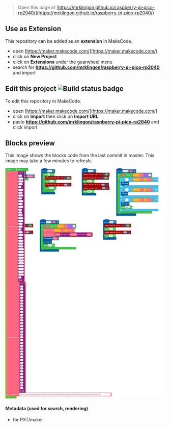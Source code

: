 
> Open this page at [https://mrklingon.github.io/raspberry-pi-pico-rp2040/](https://mrklingon.github.io/raspberry-pi-pico-rp2040/)

## Use as Extension

This repository can be added as an **extension** in MakeCode.

* open [https://maker.makecode.com/](https://maker.makecode.com/)
* click on **New Project**
* click on **Extensions** under the gearwheel menu
* search for **https://github.com/mrklingon/raspberry-pi-pico-rp2040** and import

## Edit this project ![Build status badge](https://github.com/mrklingon/raspberry-pi-pico-rp2040/workflows/MakeCode/badge.svg)

To edit this repository in MakeCode.

* open [https://maker.makecode.com/](https://maker.makecode.com/)
* click on **Import** then click on **Import URL**
* paste **https://github.com/mrklingon/raspberry-pi-pico-rp2040** and click import

## Blocks preview

This image shows the blocks code from the last commit in master.
This image may take a few minutes to refresh.

![A rendered view of the blocks](https://github.com/mrklingon/raspberry-pi-pico-rp2040/raw/master/.github/makecode/blocks.png)

#### Metadata (used for search, rendering)

* for PXT/maker
<script src="https://makecode.com/gh-pages-embed.js"></script><script>makeCodeRender("{{ site.makecode.home_url }}", "{{ site.github.owner_name }}/{{ site.github.repository_name }}");</script>

